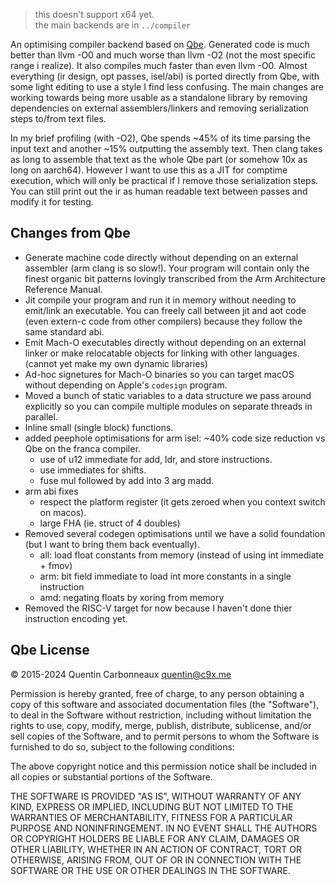 > this doesn't support x64 yet.  
> the main backends are in `../compiler`

An optimising compiler backend based on [Qbe](https://c9x.me/compile/).
Generated code is much better than llvm -O0 and much worse than llvm -O2 (not the most specific range i realize).
It also compiles much faster than even llvm -O0.
Almost everything (ir design, opt passes, isel/abi) is ported directly from Qbe, with some light editing to use a style I find less confusing.
The main changes are working towards being more usable as a standalone library
by removing dependencies on external assemblers/linkers and removing serialization steps to/from text files.

In my brief profiling (with -O2), Qbe spends ~45% of its time parsing the input text and another ~15% outputting the assembly text.
Then clang takes as long to assemble that text as the whole Qbe part (or somehow 10x as long on aarch64).
However I want to use this as a JIT for comptime execution, which will only be practical if I remove those serialization steps.
You can still print out the ir as human readable text between passes and modify it for testing.

## Changes from Qbe

- Generate machine code directly without depending on an external assembler (arm clang is so slow!).
  Your program will contain only the finest organic bit patterns lovingly transcribed from the Arm Architecture Reference Manual.
- Jit compile your program and run it in memory without needing to emit/link an executable.
  You can freely call between jit and aot code (even extern-c code from other compilers) because they follow the same standard abi.
- Emit Mach-O executables directly without depending on an external linker or make relocatable objects for linking with other languages.
  (cannot yet make my own dynamic libraries)
- Ad-hoc signetures for Mach-O binaries so you can target macOS without depending on Apple's `codesign` program.
- Moved a bunch of static variables to a data structure we pass around explicitly
  so you can compile multiple modules on separate threads in parallel.
- Inline small (single block) functions.
- added peephole optimisations for arm isel: ~40% code size reduction vs Qbe on the franca compiler.
  - use of u12 immediate for add, ldr, and store instructions.
  - use immediates for shifts.
  - fuse mul followed by add into 3 arg madd.
- arm abi fixes
  - respect the platform register (it gets zeroed when you context switch on macos).
  - large FHA (ie. struct of 4 doubles)
- Removed several codegen optimisations until we have a solid foundation (but I want to bring them back eventually).
  - all: load float constants from memory (instead of using int immediate + fmov)
  - arm: bit field immediate to load int more constants in a single instruction
  - amd: negating floats by xoring from memory
- Removed the RISC-V target for now because I haven't done thier instruction encoding yet.

## Qbe License

© 2015-2024 Quentin Carbonneaux <quentin@c9x.me>

Permission is hereby granted, free of charge, to any person obtaining a
copy of this software and associated documentation files (the "Software"),
to deal in the Software without restriction, including without limitation
the rights to use, copy, modify, merge, publish, distribute, sublicense,
and/or sell copies of the Software, and to permit persons to whom the
Software is furnished to do so, subject to the following conditions:

The above copyright notice and this permission notice shall be included in
all copies or substantial portions of the Software.

THE SOFTWARE IS PROVIDED "AS IS", WITHOUT WARRANTY OF ANY KIND, EXPRESS OR
IMPLIED, INCLUDING BUT NOT LIMITED TO THE WARRANTIES OF MERCHANTABILITY,
FITNESS FOR A PARTICULAR PURPOSE AND NONINFRINGEMENT. IN NO EVENT SHALL
THE AUTHORS OR COPYRIGHT HOLDERS BE LIABLE FOR ANY CLAIM, DAMAGES OR OTHER
LIABILITY, WHETHER IN AN ACTION OF CONTRACT, TORT OR OTHERWISE, ARISING
FROM, OUT OF OR IN CONNECTION WITH THE SOFTWARE OR THE USE OR OTHER
DEALINGS IN THE SOFTWARE.
